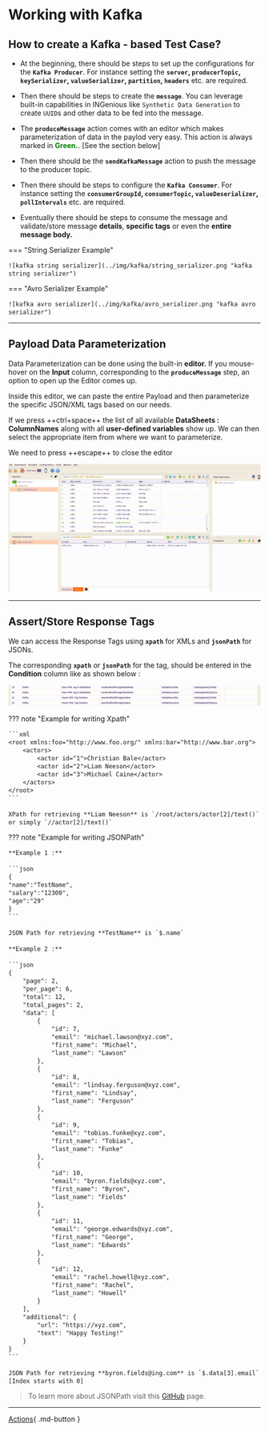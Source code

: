 # **Working with Kafka**

## How to create a Kafka - based Test Case?

* At the beginning, there should be steps to set up the configurations for the **`Kafka Producer`**. 
  For instance setting the **`server`, `producerTopic`, `keySerializer`, `valueSerializer`, `partition`, `headers`** etc. are required.

* Then there should be steps to create the **`message`**. You can leverage built-in capabilities in INGenious like `Synthetic Data Generation` to create `UUID`s and other data to be fed into the message.

* The **`produceMessage`** action comes with an editor which makes parameterization of data in the paylod very easy. This action is always marked in <span style="color:Green">**Green.**</span>. [See the section below]

* Then there should be the **`sendKafkaMessage`** action to push the message to the producer topic.

* Then there should be steps to configure the **`Kafka Consumer`**. 
  For instance setting the **`consumerGroupId`, `consumerTopic`, `valueDeserializer`, `pollIntervals`** etc. are required.

* Eventually there should be steps to consume the message and validate/store message **details**, **specific tags** or even the **entire message body.**


=== "String Serializer Example"

    ![kafka string serializer](../img/kafka/string_serializer.png "kafka string serializer")

=== "Avro Serializer Example"

    ![kafka avro serializer](../img/kafka/avro_serializer.png "kafka avro serializer")


-------------------------------------


## Payload Data Parameterization


 Data Parameterization can be done using the built-in **editor.** If you mouse-hover on the **Input** column, corresponding to the **`produceMessage`** step, an option to open up the Editor comes up.

 Inside this editor, we can paste the entire Payload and then parameterize the specific JSON/XML tags based on our needs.

 If we press ++ctrl+space++ the list of all available **DataSheets : ColumnNames** along with all **user-defined variables** show up. We can then select the appropriate item from where we want to parameterize.

 We need to press ++escape++ to close the editor

 ![editor](../img/kafka/editor.gif "editor")
 

 -------------------------------------

## Assert/Store Response Tags

 We can access the Response Tags using **`xpath`** for XMLs and **`jsonPath`** for JSONs.

 The corresponding **`xpath`** or **`jsonPath`** for the tag, should be entered in the **Condition** column like as shown below :

 ![assertions](../img/kafka/assertions.png "assertions")

??? note "Example for writing Xpath"

    ```xml
    <root xmlns:foo="http://www.foo.org/" xmlns:bar="http://www.bar.org">
        <actors>
            <actor id="1">Christian Bale</actor>
            <actor id="2">Liam Neeson</actor>
            <actor id="3">Michael Caine</actor>
        </actors>
    </root>
    ```

    XPath for retrieving **Liam Neeson** is `/root/actors/actor[2]/text()` or simply `//actor[2]/text()`

??? note "Example for writing JSONPath"

    **Example 1 :**

    ```json
    { 
    "name":"TestName",
    "salary":"12300",
    "age":"29"
    }
    ```

    JSON Path for retrieving **TestName** is `$.name` 

    **Example 2 :**

    ```json
    {
        "page": 2,
        "per_page": 6,
        "total": 12,
        "total_pages": 2,
        "data": [
            {
                "id": 7,
                "email": "michael.lawson@xyz.com",
                "first_name": "Michael",
                "last_name": "Lawson"
            },
            {
                "id": 8,
                "email": "lindsay.ferguson@xyz.com",
                "first_name": "Lindsay",
                "last_name": "Ferguson"
            },
            {
                "id": 9,
                "email": "tobias.funke@xyz.com",
                "first_name": "Tobias",
                "last_name": "Funke"
            },
            {
                "id": 10,
                "email": "byron.fields@xyz.com",
                "first_name": "Byron",
                "last_name": "Fields"
            },
            {
                "id": 11,
                "email": "george.edwards@xyz.com",
                "first_name": "George",
                "last_name": "Edwards"
            },
            {
                "id": 12,
                "email": "rachel.howell@xyz.com",
                "first_name": "Rachel",
                "last_name": "Howell"
            }
        ],
        "additional": {
            "url": "https://xyz.com",
            "text": "Happy Testing!"
        }
    }
    ```

    JSON Path for retrieving **byron.fields@ing.com** is `$.data[3].email` [Index starts with 0]

>To learn more about JSONPath visit this [GitHub](https://github.com/json-path/JsonPath) page.

-------------------------------------




[Actions](../kafka/kafkaActions.md){ .md-button }